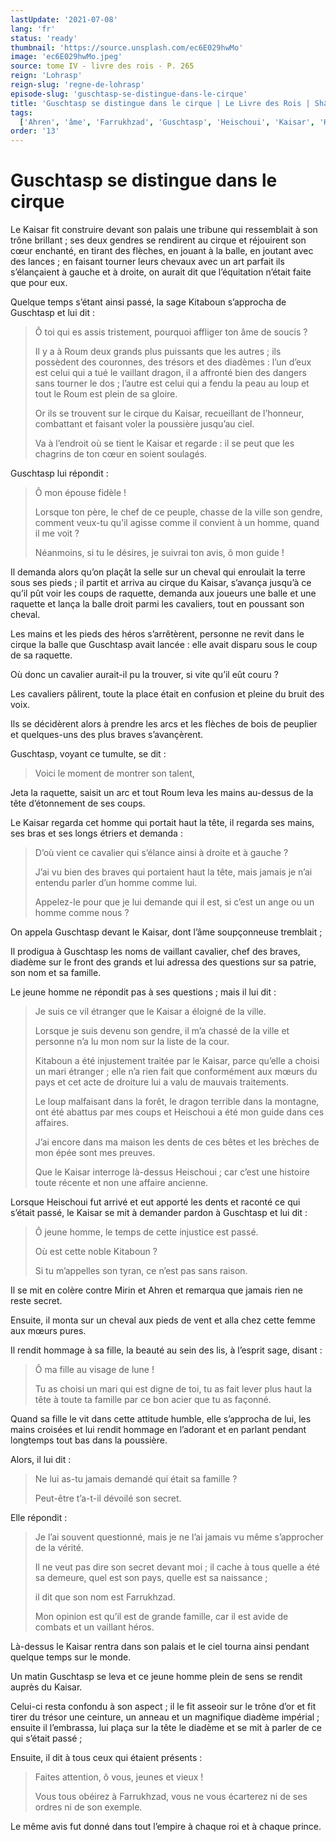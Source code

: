 ```yaml
---
lastUpdate: '2021-07-08'
lang: 'fr'
status: 'ready'
thumbnail: 'https://source.unsplash.com/ec6E029hwMo'
image: 'ec6E029hwMo.jpeg'
source: tome IV - livre des rois - P. 265
reign: 'Lohrasp'
reign-slug: 'regne-de-lohrasp'
episode-slug: 'guschtasp-se-distingue-dans-le-cirque'
title: 'Guschtasp se distingue dans le cirque | Le Livre des Rois | Shâhnâmeh'
tags:
  ['Ahren', 'âme', 'Farrukhzad', 'Guschtasp', 'Heischoui', 'Kaisar', 'Kitaboun', 'Mirin', 'Roum']
order: '13'
---
```


<!-- LTeX: language=fr -->

# Guschtasp se distingue dans le cirque

Le Kaisar fit construire devant son palais une tribune qui ressemblait à son trône brillant ; ses deux gendres se rendirent au cirque et réjouirent son cœur enchanté, en tirant des flèches, en jouant à la balle, en joutant avec des lances ; en faisant tourner leurs chevaux avec un art parfait ils s’élançaient à gauche et à droite, on aurait dit que l’équitation n’était faite que pour eux.

Quelque temps s’étant ainsi passé, la sage Kitaboun s’approcha de Guschtasp et lui dit :

> Ô toi qui es assis tristement, pourquoi affliger ton âme de soucis ?
>
> Il y a à Roum deux grands plus puissants que les autres ; ils possèdent des couronnes, des trésors et des diadèmes : l’un d’eux est celui qui a tué le vaillant dragon, il a affronté bien des dangers sans tourner le dos ; l’autre est celui qui a fendu la peau au loup et tout le Roum est plein de sa gloire.
>
> Or ils se trouvent sur le cirque du Kaisar, recueillant de l’honneur, combattant et faisant voler la poussière jusqu’au ciel.
>
> Va à l’endroit où se tient le Kaisar et regarde : il se peut que les chagrins de ton cœur en soient soulagés.

Guschtasp lui répondit :

> Ô mon épouse fidèle !
>
> Lorsque ton père, le chef de ce peuple, chasse de la ville son gendre, comment veux-tu qu’il agisse comme il convient à un homme, quand il me voit ?
>
> Néanmoins, si tu le désires, je suivrai ton avis, ô mon guide !

Il demanda alors qu’on plaçât la selle sur un cheval qui enroulait la terre sous ses pieds ; il partit et arriva au cirque du Kaisar, s’avança jusqu’à ce qu’il pût voir les coups de raquette, demanda aux joueurs une balle et une raquette et lança la balle droit parmi les cavaliers, tout en poussant son cheval.

Les mains et les pieds des héros s’arrêtèrent, personne ne revit dans le cirque la balle que Guschtasp avait lancée : elle avait disparu sous le coup de sa raquette.

Où donc un cavalier aurait-il pu la trouver, si vite qu’il eût couru ?

Les cavaliers pâlirent, toute la place était en confusion et pleine du bruit des voix.

Ils se décidèrent alors à prendre les arcs et les flèches de bois de peuplier et quelques-uns des plus braves s’avançèrent.

Guschtasp, voyant ce tumulte, se dit :

> Voici le moment de montrer son talent,

Jeta la raquette, saisit un arc et tout Roum leva les mains au-dessus de la tête d’étonnement de ses coups.

Le Kaisar regarda cet homme qui portait haut la tête, il regarda ses mains, ses bras et ses longs étriers et demanda :

> D’où vient ce cavalier qui s’élance ainsi à droite et à gauche ?
>
> J’ai vu bien des braves qui portaient haut la tête, mais jamais je n’ai entendu parler d’un homme comme lui.
>
> Appelez-le pour que je lui demande qui il est, si c’est un ange ou un homme comme nous ?

On appela Guschtasp devant le Kaisar, dont l’âme soupçonneuse tremblait ;

Il prodigua à Guschtasp les noms de vaillant cavalier, chef des braves, diadème sur le front des grands et lui adressa des questions sur sa patrie, son nom et sa famille.

Le jeune homme ne répondit pas à ses questions ; mais il lui dit :

> Je suis ce vil étranger que le Kaisar a éloigné de la ville.
>
> Lorsque je suis devenu son gendre, il m’a chassé de la ville et personne n’a lu mon nom sur la liste de la cour.
>
> Kitaboun a été injustement traitée par le Kaisar, parce qu’elle a choisi un mari étranger ; elle n’a rien fait que conformément aux mœurs du pays et cet acte de droiture lui a valu de mauvais traitements.
>
> Le loup malfaisant dans la forêt, le dragon terrible dans la montagne, ont été abattus par mes coups et Heischoui a été mon guide dans ces affaires.
>
> J’ai encore dans ma maison les dents de ces bêtes et les brèches de mon épée sont mes preuves.
>
> Que le Kaisar interroge là-dessus Heischoui ; car c’est une histoire toute récente et non une affaire ancienne.

Lorsque Heischoui fut arrivé et eut apporté les dents et raconté ce qui s’était passé, le Kaisar se mit à demander pardon à Guschtasp et lui dit :

> Ô jeune homme, le temps de cette injustice est passé.
>
> Où est cette noble Kitaboun ?
>
> Si tu m’appelles son tyran, ce n’est pas sans raison.

Il se mit en colère contre Mirin et Ahren et remarqua que jamais rien ne reste secret.

Ensuite, il monta sur un cheval aux pieds de vent et alla chez cette femme aux mœurs pures.

Il rendit hommage à sa fille, la beauté au sein des lis, à l’esprit sage, disant :

> Ô ma fille au visage de lune !
>
> Tu as choisi un mari qui est digne de toi, tu as fait lever plus haut la tête à toute ta famille par ce bon acier que tu as façonné.

Quand sa fille le vit dans cette attitude humble, elle s’approcha de lui, les mains croisées et lui rendit hommage en l’adorant et en parlant pendant longtemps tout bas dans la poussière.

Alors, il lui dit :

> Ne lui as-tu jamais demandé qui était sa famille ?
>
> Peut-être t’a-t-il dévoilé son secret.

Elle répondit :

> Je l’ai souvent questionné, mais je ne l’ai jamais vu même s’approcher de la vérité.
>
> Il ne veut pas dire son secret devant moi ; il cache à tous quelle a été sa demeure, quel est son pays, quelle est sa naissance ;
>
> il dit que son nom est Farrukhzad.
>
> Mon opinion est qu’il est de grande famille, car il est avide de combats et un vaillant héros.

Là-dessus le Kaisar rentra dans son palais et le ciel tourna ainsi pendant quelque temps sur le monde.

Un matin Guschtasp se leva et ce jeune homme plein de sens se rendit auprès du Kaisar.

Celui-ci resta confondu à son aspect ; il le fit asseoir sur le trône d’or et fit tirer du trésor une ceinture, un anneau et un magnifique diadème impérial ; ensuite il l’embrassa, lui plaça sur la tête le diadème et se mit à parler de ce qui s’était passé ;

Ensuite, il dit à tous ceux qui étaient présents :

> Faites attention, ô vous, jeunes et vieux !
>
> Vous tous obéirez à Farrukhzad, vous ne vous écarterez ni de ses ordres ni de son exemple.

Le même avis fut donné dans tout l’empire à chaque roi et à chaque prince.
